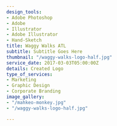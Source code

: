 ```yaml
---
design_tools:
- Adobe Photoshop
- Adobe
- Illustrator
- Adobe Illustrator
- Hand-Sketch
title: Waggy Walks ATL
subtitle: Subtitle Goes Here
thumbnail: "/waggy-walks-logo-half.jpg"
service_date: 2017-03-03T05:00:00Z
details: Created Logo
type_of_services:
- Marketing
- Graphic Design
- Corporate Branding
image_gallery:
- "/mahkeo-monkey.jpg"
- "/waggy-walks-logo-half.jpg"

---
```

